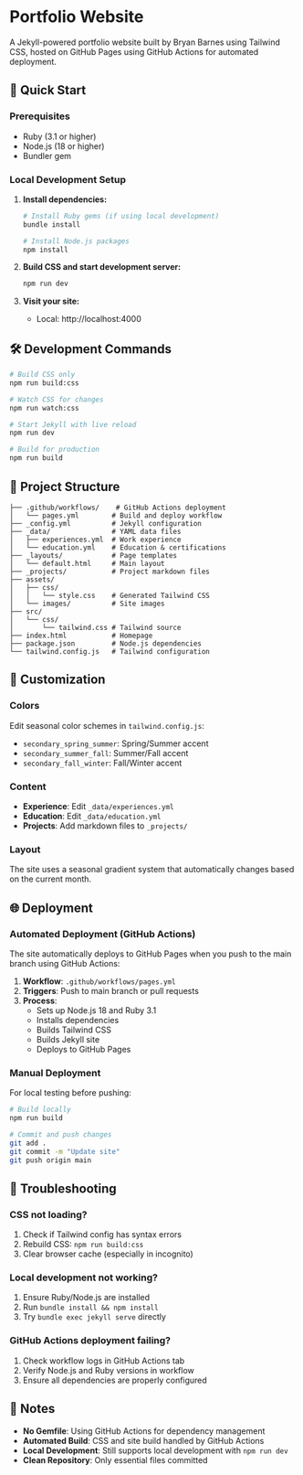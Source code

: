# Portfolio Website

A Jekyll-powered portfolio website built by Bryan Barnes using Tailwind CSS, hosted on GitHub Pages using GitHub Actions for automated deployment.

## 🚀 Quick Start

### Prerequisites
- Ruby (3.1 or higher)
- Node.js (18 or higher)
- Bundler gem

### Local Development Setup

1. **Install dependencies:**
   ```bash
   # Install Ruby gems (if using local development)
   bundle install
   
   # Install Node.js packages
   npm install
   ```

2. **Build CSS and start development server:**
   ```bash
   npm run dev
   ```

3. **Visit your site:**
   - Local: http://localhost:4000

## 🛠 Development Commands

```bash
# Build CSS only
npm run build:css

# Watch CSS for changes
npm run watch:css

# Start Jekyll with live reload
npm run dev

# Build for production
npm run build
```

## 📁 Project Structure

```
├── .github/workflows/    # GitHub Actions deployment
│   └── pages.yml        # Build and deploy workflow
├── _config.yml          # Jekyll configuration
├── _data/               # YAML data files
│   ├── experiences.yml  # Work experience
│   └── education.yml    # Education & certifications
├── _layouts/            # Page templates
│   └── default.html     # Main layout
├── _projects/           # Project markdown files
├── assets/
│   ├── css/
│   │   └── style.css    # Generated Tailwind CSS
│   └── images/          # Site images
├── src/
│   └── css/
│       └── tailwind.css # Tailwind source
├── index.html           # Homepage
├── package.json         # Node.js dependencies
└── tailwind.config.js   # Tailwind configuration
```

## 🎨 Customization

### Colors
Edit seasonal color schemes in `tailwind.config.js`:
- `secondary_spring_summer`: Spring/Summer accent
- `secondary_summer_fall`: Summer/Fall accent  
- `secondary_fall_winter`: Fall/Winter accent

### Content
- **Experience**: Edit `_data/experiences.yml`
- **Education**: Edit `_data/education.yml`
- **Projects**: Add markdown files to `_projects/`

### Layout
The site uses a seasonal gradient system that automatically changes based on the current month.

## 🌐 Deployment

### Automated Deployment (GitHub Actions)
The site automatically deploys to GitHub Pages when you push to the main branch using GitHub Actions:

1. **Workflow**: `.github/workflows/pages.yml`
2. **Triggers**: Push to main branch or pull requests
3. **Process**: 
   - Sets up Node.js 18 and Ruby 3.1
   - Installs dependencies
   - Builds Tailwind CSS
   - Builds Jekyll site
   - Deploys to GitHub Pages

### Manual Deployment
For local testing before pushing:
```bash
# Build locally
npm run build

# Commit and push changes
git add .
git commit -m "Update site"
git push origin main
```

## 🚨 Troubleshooting

### CSS not loading?
1. Check if Tailwind config has syntax errors
2. Rebuild CSS: `npm run build:css`
3. Clear browser cache (especially in incognito)

### Local development not working?
1. Ensure Ruby/Node.js are installed
2. Run `bundle install && npm install`
3. Try `bundle exec jekyll serve` directly

### GitHub Actions deployment failing?
1. Check workflow logs in GitHub Actions tab
2. Verify Node.js and Ruby versions in workflow
3. Ensure all dependencies are properly configured

## 📝 Notes

- **No Gemfile**: Using GitHub Actions for dependency management
- **Automated Build**: CSS and site build handled by GitHub Actions
- **Local Development**: Still supports local development with `npm run dev`
- **Clean Repository**: Only essential files committed